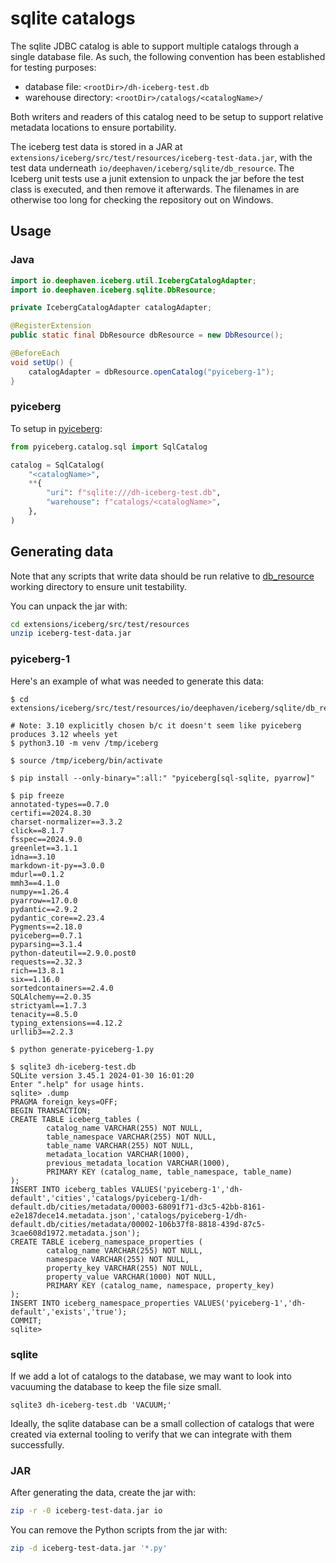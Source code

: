 # sqlite catalogs

The sqlite JDBC catalog is able to support multiple catalogs through a single database file.
As such, the following convention has been established for testing purposes:

* database file: `<rootDir>/dh-iceberg-test.db`
* warehouse directory: `<rootDir>/catalogs/<catalogName>/`

Both writers and readers of this catalog need to be setup to support relative metadata locations to ensure portability.

The iceberg test data is stored in a JAR at `extensions/iceberg/src/test/resources/iceberg-test-data.jar`, with the test data underneath `io/deephaven/iceberg/sqlite/db_resource`.  The Iceberg unit tests use a junit extension to unpack the jar before the test class is executed, and then remove it afterwards.  The filenames in are otherwise too long for checking the repository out on Windows.

## Usage

### Java

```java
import io.deephaven.iceberg.util.IcebergCatalogAdapter;
import io.deephaven.iceberg.sqlite.DbResource;

private IcebergCatalogAdapter catalogAdapter;

@RegisterExtension
public static final DbResource dbResource = new DbResource();

@BeforeEach
void setUp() {
    catalogAdapter = dbResource.openCatalog("pyiceberg-1");
}
```

### pyiceberg

To setup in [pyiceberg](https://py.iceberg.apache.org/):

```python
from pyiceberg.catalog.sql import SqlCatalog

catalog = SqlCatalog(
    "<catalogName>",
    **{
        "uri": f"sqlite:///dh-iceberg-test.db",
        "warehouse": f"catalogs/<catalogName>",
    },
)
```

## Generating data

Note that any scripts that write data should be run relative to
[db_resource](src/test/resources/io/deephaven/iceberg/sqlite/db_resource) working directory to ensure unit testability.

You can unpack the jar with:
```bash
cd extensions/iceberg/src/test/resources
unzip iceberg-test-data.jar
```

### pyiceberg-1

Here's an example of what was needed to generate this data:

```shell
$ cd extensions/iceberg/src/test/resources/io/deephaven/iceberg/sqlite/db_resource

# Note: 3.10 explicitly chosen b/c it doesn't seem like pyiceberg produces 3.12 wheels yet
$ python3.10 -m venv /tmp/iceberg

$ source /tmp/iceberg/bin/activate

$ pip install --only-binary=":all:" "pyiceberg[sql-sqlite, pyarrow]"

$ pip freeze
annotated-types==0.7.0
certifi==2024.8.30
charset-normalizer==3.3.2
click==8.1.7
fsspec==2024.9.0
greenlet==3.1.1
idna==3.10
markdown-it-py==3.0.0
mdurl==0.1.2
mmh3==4.1.0
numpy==1.26.4
pyarrow==17.0.0
pydantic==2.9.2
pydantic_core==2.23.4
Pygments==2.18.0
pyiceberg==0.7.1
pyparsing==3.1.4
python-dateutil==2.9.0.post0
requests==2.32.3
rich==13.8.1
six==1.16.0
sortedcontainers==2.4.0
SQLAlchemy==2.0.35
strictyaml==1.7.3
tenacity==8.5.0
typing_extensions==4.12.2
urllib3==2.2.3

$ python generate-pyiceberg-1.py

$ sqlite3 dh-iceberg-test.db 
SQLite version 3.45.1 2024-01-30 16:01:20
Enter ".help" for usage hints.
sqlite> .dump
PRAGMA foreign_keys=OFF;
BEGIN TRANSACTION;
CREATE TABLE iceberg_tables (
        catalog_name VARCHAR(255) NOT NULL, 
        table_namespace VARCHAR(255) NOT NULL, 
        table_name VARCHAR(255) NOT NULL, 
        metadata_location VARCHAR(1000), 
        previous_metadata_location VARCHAR(1000), 
        PRIMARY KEY (catalog_name, table_namespace, table_name)
);
INSERT INTO iceberg_tables VALUES('pyiceberg-1','dh-default','cities','catalogs/pyiceberg-1/dh-default.db/cities/metadata/00003-68091f71-d3c5-42bb-8161-e2e187dece14.metadata.json','catalogs/pyiceberg-1/dh-default.db/cities/metadata/00002-106b37f8-8818-439d-87c5-3cae608d1972.metadata.json');
CREATE TABLE iceberg_namespace_properties (
        catalog_name VARCHAR(255) NOT NULL, 
        namespace VARCHAR(255) NOT NULL, 
        property_key VARCHAR(255) NOT NULL, 
        property_value VARCHAR(1000) NOT NULL, 
        PRIMARY KEY (catalog_name, namespace, property_key)
);
INSERT INTO iceberg_namespace_properties VALUES('pyiceberg-1','dh-default','exists','true');
COMMIT;
sqlite> 
```

### sqlite

If we add a lot of catalogs to the database, we may want to look into vacuuming the database to keep the file size small.

`sqlite3 dh-iceberg-test.db 'VACUUM;'`

Ideally, the sqlite database can be a small collection of catalogs that were created via external tooling to verify that
we can integrate with them successfully.

### JAR

After generating the data, create the jar with:  
```bash
zip -r -0 iceberg-test-data.jar io
```

You can remove the Python scripts from the jar with:
```bash
zip -d iceberg-test-data.jar '*.py'
```